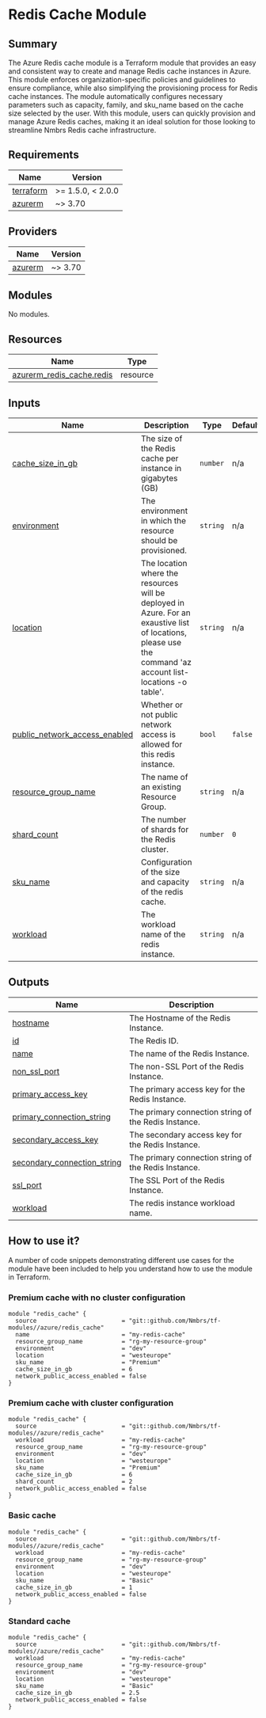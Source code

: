 <!-- BEGIN_TF_DOCS -->
# Redis Cache Module

## Summary

The Azure Redis cache module is a Terraform module that provides an easy and consistent way to create and manage Redis cache instances in Azure. This module enforces organization-specific policies and guidelines to ensure compliance, while also simplifying the provisioning process for Redis cache instances. The module automatically configures necessary parameters such as capacity, family, and sku_name based on the cache size selected by the user. With this module, users can quickly provision and manage Azure Redis caches, making it an ideal solution for those looking to streamline Nmbrs Redis cache infrastructure.

## Requirements

| Name | Version |
|------|---------|
| <a name="requirement_terraform"></a> [terraform](#requirement\_terraform) | >= 1.5.0, < 2.0.0 |
| <a name="requirement_azurerm"></a> [azurerm](#requirement\_azurerm) | ~> 3.70 |

## Providers

| Name | Version |
|------|---------|
| <a name="provider_azurerm"></a> [azurerm](#provider\_azurerm) | ~> 3.70 |

## Modules

No modules.

## Resources

| Name | Type |
|------|------|
| [azurerm_redis_cache.redis](https://registry.terraform.io/providers/hashicorp/azurerm/latest/docs/resources/redis_cache) | resource |

## Inputs

| Name | Description | Type | Default | Required |
|------|-------------|------|---------|:--------:|
| <a name="input_cache_size_in_gb"></a> [cache\_size\_in\_gb](#input\_cache\_size\_in\_gb) | The size of the Redis cache per instance in gigabytes (GB) | `number` | n/a | yes |
| <a name="input_environment"></a> [environment](#input\_environment) | The environment in which the resource should be provisioned. | `string` | n/a | yes |
| <a name="input_location"></a> [location](#input\_location) | The location where the resources will be deployed in Azure. For an exaustive list of locations, please use the command 'az account list-locations -o table'. | `string` | n/a | yes |
| <a name="input_public_network_access_enabled"></a> [public\_network\_access\_enabled](#input\_public\_network\_access\_enabled) | Whether or not public network access is allowed for this redis instance. | `bool` | `false` | no |
| <a name="input_resource_group_name"></a> [resource\_group\_name](#input\_resource\_group\_name) | The name of an existing Resource Group. | `string` | n/a | yes |
| <a name="input_shard_count"></a> [shard\_count](#input\_shard\_count) | The number of shards for the Redis cluster. | `number` | `0` | no |
| <a name="input_sku_name"></a> [sku\_name](#input\_sku\_name) | Configuration of the size and capacity of the redis cache. | `string` | n/a | yes |
| <a name="input_workload"></a> [workload](#input\_workload) | The workload name of the redis instance. | `string` | n/a | yes |

## Outputs

| Name | Description |
|------|-------------|
| <a name="output_hostname"></a> [hostname](#output\_hostname) | The Hostname of the Redis Instance. |
| <a name="output_id"></a> [id](#output\_id) | The Redis ID. |
| <a name="output_name"></a> [name](#output\_name) | The name of the Redis Instance. |
| <a name="output_non_ssl_port"></a> [non\_ssl\_port](#output\_non\_ssl\_port) | The non-SSL Port of the Redis Instance. |
| <a name="output_primary_access_key"></a> [primary\_access\_key](#output\_primary\_access\_key) | The primary access key for  the Redis Instance. |
| <a name="output_primary_connection_string"></a> [primary\_connection\_string](#output\_primary\_connection\_string) | The primary connection string of the Redis Instance. |
| <a name="output_secondary_access_key"></a> [secondary\_access\_key](#output\_secondary\_access\_key) | The secondary access key for  the Redis Instance. |
| <a name="output_secondary_connection_string"></a> [secondary\_connection\_string](#output\_secondary\_connection\_string) | The primary connection string of the Redis Instance. |
| <a name="output_ssl_port"></a> [ssl\_port](#output\_ssl\_port) | The SSL Port of the Redis Instance. |
| <a name="output_workload"></a> [workload](#output\_workload) | The redis instance workload name. |


## How to use it?

A number of code snippets demonstrating different use cases for the module have been included to help you understand how to use the module in Terraform.

### Premium cache with no cluster configuration
```hcl
module "redis_cache" {
  source                        = "git::github.com/Nmbrs/tf-modules//azure/redis_cache"
  name                          = "my-redis-cache"
  resource_group_name           = "rg-my-resource-group"
  environment                   = "dev"
  location                      = "westeurope"
  sku_name                      = "Premium"
  cache_size_in_gb              = 6
  network_public_access_enabled = false
}

```

### Premium cache with cluster configuration
```hcl
module "redis_cache" {
  source                        = "git::github.com/Nmbrs/tf-modules//azure/redis_cache"
  workload                      = "my-redis-cache"
  resource_group_name           = "rg-my-resource-group"
  environment                   = "dev"
  location                      = "westeurope"
  sku_name                      = "Premium"
  cache_size_in_gb              = 6
  shard_count                   = 2
  network_public_access_enabled = false
}
```

### Basic cache
```hcl
module "redis_cache" {
  source                        = "git::github.com/Nmbrs/tf-modules//azure/redis_cache"
  workload                      = "my-redis-cache"
  resource_group_name           = "rg-my-resource-group"
  environment                   = "dev"
  location                      = "westeurope"
  sku_name                      = "Basic"
  cache_size_in_gb              = 1
  network_public_access_enabled = false
}
```

### Standard cache
```hcl
module "redis_cache" {
  source                        = "git::github.com/Nmbrs/tf-modules//azure/redis_cache"
  workload                      = "my-redis-cache"
  resource_group_name           = "rg-my-resource-group"
  environment                   = "dev"
  location                      = "westeurope"
  sku_name                      = "Basic"
  cache_size_in_gb              = 2.5
  network_public_access_enabled = false
}
```
<!-- END_TF_DOCS -->
